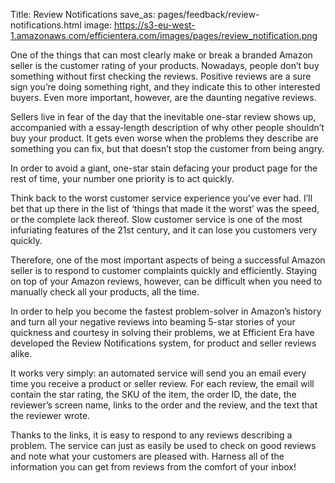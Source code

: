 Title: Review Notifications
save_as: pages/feedback/review-notifications.html
image: https://s3-eu-west-1.amazonaws.com/efficientera.com/images/pages/review_notification.png

One of the things that can most clearly make or break a branded Amazon seller is the customer rating of your products. Nowadays, people don’t buy something without first checking the reviews. Positive reviews are a sure sign you’re doing something right, and they indicate this to other interested buyers. Even more important, however, are the daunting negative reviews.

Sellers live in fear of the day that the inevitable one-star review shows up, accompanied with a essay-length description of why other people shouldn’t buy your product. It gets even worse when the problems they describe are something you can fix, but that doesn’t stop the customer from being angry.

In order to avoid a giant, one-star stain defacing your product page for the rest of time, your number one priority is to act quickly.

Think back to the worst customer service experience you’ve ever had. I’ll bet that up there in the list of ‘things that made it the worst’ was the speed, or the complete lack thereof. Slow customer service is one of the most infuriating features of the 21st century, and it can lose you customers very quickly.

Therefore, one of the most important aspects of being a successful Amazon seller is to respond to customer complaints quickly and efficiently. Staying on top of your Amazon reviews, however, can be difficult when you need to manually check all your products, all the time.

In order to help you become the fastest problem-solver in Amazon’s history and turn all your negative reviews into beaming 5-star stories of your quickness and courtesy in solving their problems, we at Efficient Era have developed the Review Notifications system, for product and seller reviews alike.

It works very simply: an automated service will send you an email every time you receive a product or seller review. For each review, the email will contain the star rating, the SKU of the item, the order ID, the date, the reviewer’s screen name, links to the order and the review, and the text that the reviewer wrote.

Thanks to the links, it is easy to respond to any reviews describing a problem. The service can just as easily be used to check on good reviews and note what your customers are pleased with. Harness all of the information you can get from reviews from the comfort of your inbox!

